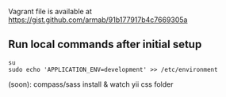 Vagrant file is available at https://gist.github.com/armab/91b177917b4c7669305a

## Run local commands after initial setup
````
su
sudo echo 'APPLICATION_ENV=development' >> /etc/environment
````

(soon): compass/sass install & watch yii css folder
